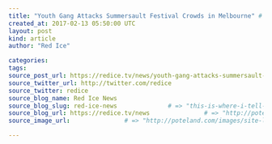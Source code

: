 ```yaml
---
title: "Youth Gang Attacks Summersault Festival Crowds in Melbourne" # => "I Made a Pretty Gem - Planet.rb"
created_at: 2017-02-13 05:50:00 UTC
layout: post
kind: article
author: "Red Ice"

categories: 
tags: 
source_post_url: https://redice.tv/news/youth-gang-attacks-summersault-festival-crowds-in-melbourne    # => "http://poteland.com/blog/i-made-a-pretty-gem-planet-dot-rb/"
source_twitter_url: http://twitter.com/redice
source_twitter: redice
source_blog_name: Red Ice News
source_blog_slug: red-ice-news              # => "this-is-where-i-tell-you-stuff"
source_blog_url: https://redice.tv/news               # => "http://poteland.com/articles"
source_image_url:               # => "http://poteland.com/images/site-logo.png"

---
```



<!--
   &lt;img align=&quot;left&quot; alt=&quot;Youth Gang Attacks Summersault Festival Crowds in Melbourne&quot; src=&quot;https://rdice.net/a/c/n/17/02130650-Melbourne_Night_Australia-architectural_landscape_wallpaper_medium.9cd7b47f.jpg&quot;&gt; Festival goers in Melbourne&#39;s west were punched and kicked, and had phones, wallets and bags stolen, as a gang of up to 40 youths terrorised an event in Melbourne&#39;s west on Saturday night. Crowds at the Summersault Festival in Caroline Springs estimated about 30 to 40 teenagers of African descent went on a rampage through the event grounds about 10pm, as families gathered to watch the fireworks. Jack McLaughlin, 16, was hospitalised after being jumped on and punched by a group, before his phone was stolen. His mother, Debbie Tesoriero, told the Herald-Sun he has no recollection of the attack. &quot;He was just an innocent bystander,&quot; Ms Tesoriero said. &quot;We&#39;re very fortunate it wasn&#39;t worse. As a parent this is terrifying.&quot; Festival-goer Joe Cuic described the rampage as &quot;hectic&quot;. &quot;Out of nowhere,…           # => "I’ve been hurting to write this ever since we had the idea of creating a Planet for Cubox..." (Continued)
   red-ice-news              # => "this-is-where-i-tell-you-stuff"
   https://redice.tv/news               # => "http://poteland.com/articles"
                 # => "http://poteland.com/images/site-logo.png"
<img align="left" alt="Youth Gang Attacks Summersault Festival Crowds in Melbourne" src="https://rdice.net/a/c/n/17/02130650-Melbourne_Night_Australia-architectural_landscape_wallpaper_medium.9cd7b47f.jpg"> Festival goers in Melbourne's west were punched and kicked, and had phones, wallets and bags stolen, as a gang of up to 40 youths terrorised an event in Melbourne's west on Saturday night. Crowds at the Summersault Festival in Caroline Springs estimated about 30 to 40 teenagers of African descent went on a rampage through the event grounds about 10pm, as families gathered to watch the fireworks. Jack McLaughlin, 16, was hospitalised after being jumped on and punched by a group, before his phone was stolen. His mother, Debbie Tesoriero, told the Herald-Sun he has no recollection of the attack. "He was just an innocent bystander," Ms Tesoriero said. "We're very fortunate it wasn't worse. As a parent this is terrifying." Festival-goer Joe Cuic described the rampage as "hectic". "Out of nowhere,…<div class="">
    <i>Source: <a href="https://redice.tv/news">Red Ice News</a></i>
</div>
